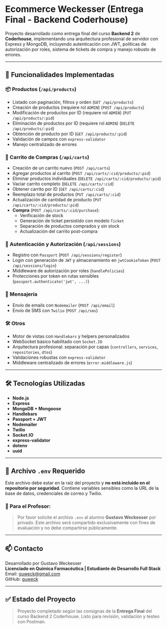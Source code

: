 
# Ecommerce Weckesser (Entrega Final - Backend Coderhouse)

Proyecto desarrollado como entrega final del curso **Backend 2** de **Coderhouse**, implementando una arquitectura profesional de servidor con Express y MongoDB, incluyendo autenticación con JWT, políticas de autorización por roles, sistema de tickets de compra y manejo robusto de errores.

---

## 🚀 Funcionalidades Implementadas

### 📦 Productos (`/api/products`)
- Listado con paginación, filtros y orden (`GET /api/products`)
- Creación de productos (requiere rol `ADMIN`) (`POST /api/products`)
- Modificación de productos por ID (requiere rol `ADMIN`) (`PUT /api/products/:pid`)
- Eliminación de productos por ID (requiere rol `ADMIN`) (`DELETE /api/products/:pid`)
- Obtención de producto por ID (`GET /api/products/:pid`)
- Validación de campos con `express-validator`
- Manejo centralizado de errores

### 🛒 Carrito de Compras (`/api/carts`)
- Creación de un carrito nuevo (`POST /api/carts`)
- Agregar productos al carrito (`POST /api/carts/:cid/products/:pid`)
- Eliminar productos individuales (`DELETE /api/carts/:cid/products/:pid`)
- Vaciar carrito completo (`DELETE /api/carts/:cid`)
- Obtener carrito por ID (`GET /api/carts/:cid`)
- Reemplazo total de productos (`PUT /api/carts/:cid`)
- Actualización de cantidad de producto (`PUT /api/carts/:cid/products/:pid`)
- **Compra** (`POST /api/carts/:cid/purchase`):
  - Verificación de stock
  - Generación de ticket persistido con modelo `Ticket`
  - Separación de productos comprados y sin stock
  - Actualización del carrito post-compra

### 👤 Autenticación y Autorización (`/api/sessions`)
- Registro con `Passport` (`POST /api/sessions/register`)
- Login con generación de `JWT` y almacenamiento en `jwtCookieToken` (`POST /api/sessions/login`)
- Middleware de autorización por roles (`handlePolicies`)
- Protecciones por token en rutas sensibles (`passport.authenticate('jwt', ...)`)

### 💌 Mensajería
- Envío de emails con `Nodemailer` (`POST /api/email`)
- Envío de SMS con `Twilio` (`POST /api/sms`)

### 🛠️ Otros
- Motor de vistas con `Handlebars` y helpers personalizados
- WebSocket básico habilitado con `Socket.IO`
- Arquitectura profesional: separación por capas (`controllers`, `services`, `repositories`, `dtos`)
- Validaciones robustas con `express-validator`
- Middleware centralizado de errores (`error.middleware.js`)

---

## 🛠️ Tecnologías Utilizadas

- **Node.js**
- **Express**
- **MongoDB + Mongoose**
- **Handlebars**
- **Passport + JWT**
- **Nodemailer**
- **Twilio**
- **Socket.IO**
- **express-validator**
- **dotenv**
- **uuid**

---


## 📄 Archivo `.env` Requerido

Este archivo debe estar en la raíz del proyecto y **no está incluido en el repositorio por seguridad**. Contiene variables sensibles como la URL de la base de datos, credenciales de correo y Twilio.


### 📌 Para el Profesor:

> Por favor solicite el archivo `.env` al alumno **Gustavo Weckesser** por privado. Este archivo será compartido exclusivamente con fines de evaluación y no debe compartirse públicamente.

---

## 📫 Contacto

Desarrollado por Gustavo Weckesser  
**Licenciado en Química Farmacéutica | Estudiante de Desarrollo Full Stack**  
Email: guweck@gmail.com  
GitHub: [guweck](https://github.com/guweck)

---

## ✅ Estado del Proyecto

> Proyecto completado según las consignas de la **Entrega Final** del curso Backend 2 Coderhouse. Listo para revisión, validación y testeo con Postman.
